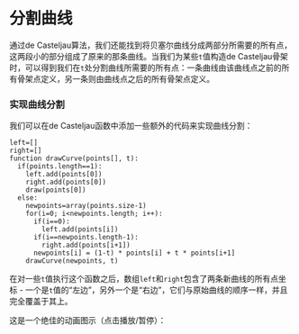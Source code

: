 # 分割曲线

通过de Casteljau算法，我们还能找到将贝塞尔曲线分成两部分所需要的所有点，这两段小的部分组成了原来的那条曲线。当我们为某些`t`值构造de Casteljau骨架时，可以得到我们在`t`处分割曲线所需要的所有点：一条曲线由该曲线点之前的所有骨架点定义，另一条则由曲线点之后的所有骨架点定义。

<Graphic title="分割一条曲线" setup={this.setupCubic} draw={this.drawSplit} />

<div className="howtocode">

### 实现曲线分割

我们可以在de Casteljau函数中添加一些额外的代码来实现曲线分割：

```
left=[]
right=[]
function drawCurve(points[], t):
  if(points.length==1):
    left.add(points[0])
    right.add(points[0])
    draw(points[0])
  else:
    newpoints=array(points.size-1)
    for(i=0; i<newpoints.length; i++):
      if(i==0):
        left.add(points[i])
      if(i==newpoints.length-1):
        right.add(points[i+1])
      newpoints[i] = (1-t) * points[i] + t * points[i+1]
    drawCurve(newpoints, t)
```

在对一些`t`值执行这个函数之后，数组`left`和`right`包含了两条新曲线的所有点坐标 - 一个是`t`值的“左边”，另外一个是“右边”，它们与原始曲线的顺序一样，并且完全覆盖于其上。

</div>

这是一个绝佳的动画图示（点击播放/暂停）：

<Graphic preset="threepanel" title="分割Bézier曲线" setup={this.setupCubic} draw={this.drawAnimated} onClick={this.togglePlay} />
